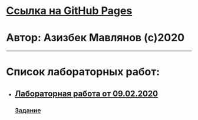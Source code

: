 # [Ссылка на GitHub Pages](https://github.com/azizMavlyanov/labs/)
# Автор: Азизбек Мавлянов (с)2020
---
# Список лабораторных работ:
* ## [Лабораторная работа от 09.02.2020](2018_02_09)
  ### [Задание](https://github.com/GossJS/js_starters1/tree/05022018)

